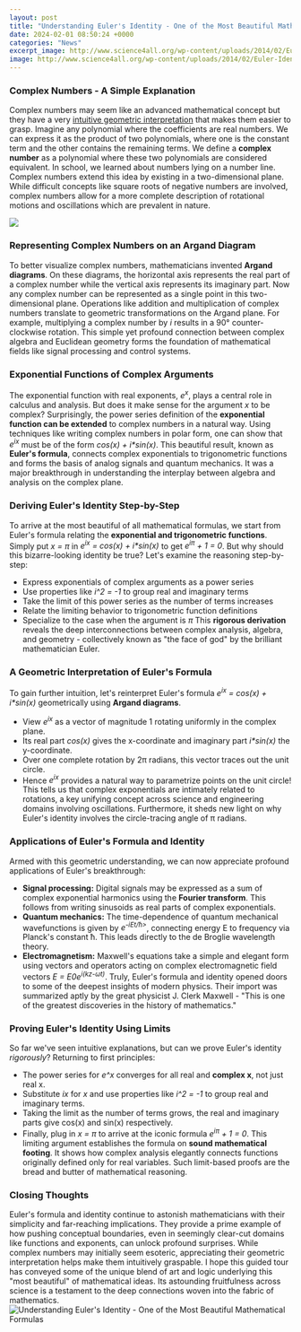 ```yaml
---
layout: post
title: "Understanding Euler's Identity - One of the Most Beautiful Mathematical Formulas"
date: 2024-02-01 08:50:24 +0000
categories: "News"
excerpt_image: http://www.science4all.org/wp-content/uploads/2014/02/Euler-Identity1.png
image: http://www.science4all.org/wp-content/uploads/2014/02/Euler-Identity1.png
---
```


### Complex Numbers - A Simple Explanation 
Complex numbers may seem like an advanced mathematical concept but they have a very [intuitive geometric interpretation](https://yt.io.vn/collection/ader) that makes them easier to grasp. Imagine any polynomial where the coefficients are real numbers. We can express it as the product of two polynomials, where one is the constant term and the other contains the remaining terms. We define a **complex number** as a polynomial where these two polynomials are considered equivalent. 
In school, we learned about numbers lying on a number line. Complex numbers extend this idea by existing in a two-dimensional plane. While difficult concepts like square roots of negative numbers are involved, complex numbers allow for a more complete description of rotational motions and oscillations which are prevalent in nature.

![](https://cdn.mos.cms.futurecdn.net/BT4GR5JKJJTudF6kUGEqg7.jpg)
### Representing Complex Numbers on an Argand Diagram
To better visualize complex numbers, mathematicians invented **Argand diagrams**. On these diagrams, the horizontal axis represents the real part of a complex number while the vertical axis represents its imaginary part. Now any complex number can be represented as a single point in this two-dimensional plane. 
Operations like addition and multiplication of complex numbers translate to geometric transformations on the Argand plane. For example, multiplying a complex number by _i_ results in a 90° counter-clockwise rotation. This simple yet profound connection between complex algebra and Euclidean geometry forms the foundation of mathematical fields like signal processing and control systems.
### Exponential Functions of Complex Arguments
The exponential function with real exponents, _e<sup>x</sup>_, plays a central role in calculus and analysis. But does it make sense for the argument _x_ to be complex? Surprisingly, the power series definition of the **exponential function can be extended** to complex numbers in a natural way. 
Using techniques like writing complex numbers in polar form, one can show that _e<sup>ix</sup>_ must be of the form _cos(x) + i*sin(x)_. This beautiful result, known as **Euler's formula**, connects complex exponentials to trigonometric functions and forms the basis of analog signals and quantum mechanics. It was a major breakthrough in understanding the interplay between algebra and analysis on the complex plane.
### Deriving Euler's Identity Step-by-Step
To arrive at the most beautiful of all mathematical formulas, we start from Euler's formula relating the **exponential and trigonometric functions**. Simply put _x = π_ in _e<sup>ix</sup> = cos(x) + i*sin(x)_ to get _e<sup>iπ</sup> + 1 = 0_. 
But why should this bizarre-looking identity be true? Let's examine the reasoning step-by-step:
- Express exponentials of complex arguments as a power series 
- Use properties like _i^2 = -1_ to group real and imaginary terms
- Take the limit of this power series as the number of terms increases
- Relate the limiting behavior to trigonometric function definitions
- Specialize to the case when the argument is _π_
This **rigorous derivation** reveals the deep interconnections between complex analysis, algebra, and geometry - collectively known as "the face of god" by the brilliant mathematician Euler.
### A Geometric Interpretation of Euler's Formula
To gain further intuition, let's reinterpret Euler's formula _e<sup>ix</sup> = cos(x) + i*sin(x)_ geometrically using **Argand diagrams**. 
- View _e<sup>ix</sup>_ as a vector of magnitude 1 rotating uniformly in the complex plane. 
- Its real part _cos(x)_ gives the x-coordinate and imaginary part _i*sin(x)_ the y-coordinate.
- Over one complete rotation by 2π radians, this vector traces out the unit circle.
- Hence _e<sup>ix</sup>_ provides a natural way to parametrize points on the unit circle!
This tells us that complex exponentials are intimately related to rotations, a key unifying concept across science and engineering domains involving oscillations. Furthermore, it sheds new light on why Euler's identity involves the circle-tracing angle of π radians.
### Applications of Euler's Formula and Identity 
Armed with this geometric understanding, we can now appreciate profound applications of Euler's breakthrough:
- **Signal processing:** Digital signals may be expressed as a sum of complex exponential harmonics using the **Fourier transform**. This follows from writing sinusoids as real parts of complex exponentials.
- **Quantum mechanics:** The time-dependence of quantum mechanical wavefunctions is given by _e<sup>-iEt/ħ></sup>_, connecting energy E to frequency via Planck's constant ħ. This leads directly to the de Broglie wavelength theory.  
- **Electromagnetism:** Maxwell's equations take a simple and elegant form using vectors and operators acting on complex electromagnetic field vectors _E = E0e<sup>i(kz-ωt)</sup>_.
Truly, Euler's formula and identity opened doors to some of the deepest insights of modern physics. Their import was summarized aptly by the great physicist J. Clerk Maxwell - "This is one of the greatest discoveries in the history of mathematics."
### Proving Euler's Identity Using Limits
So far we've seen intuitive explanations, but can we prove Euler's identity _rigorously_? Returning to first principles:
- The power series for _e^x_ converges for all real and **complex x**, not just real x.
- Substitute _ix_ for _x_ and use properties like _i^2 = -1_ to group real and imaginary terms.  
- Taking the limit as the number of terms grows, the real and imaginary parts give cos(x) and sin(x) respectively.
- Finally, plug in _x = π_ to arrive at the iconic formula _e<sup>iπ</sup> + 1 = 0_.
This limiting argument establishes the formula on **sound mathematical footing**. It shows how complex analysis elegantly connects functions originally defined only for real variables. Such limit-based proofs are the bread and butter of mathematical reasoning.
### Closing Thoughts
Euler's formula and identity continue to astonish mathematicians with their simplicity and far-reaching implications. They provide a prime example of how pushing conceptual boundaries, even in seemingly clear-cut domains like functions and exponents, can unlock profound surprises. 
While complex numbers may initially seem esoteric, appreciating their geometric interpretation helps make them intuitively graspable. I hope this guided tour has conveyed some of the unique blend of art and logic underlying this "most beautiful" of mathematical ideas. Its astounding fruitfulness across science is a testament to the deep connections woven into the fabric of mathematics.
![Understanding Euler's Identity - One of the Most Beautiful Mathematical Formulas](http://www.science4all.org/wp-content/uploads/2014/02/Euler-Identity1.png)